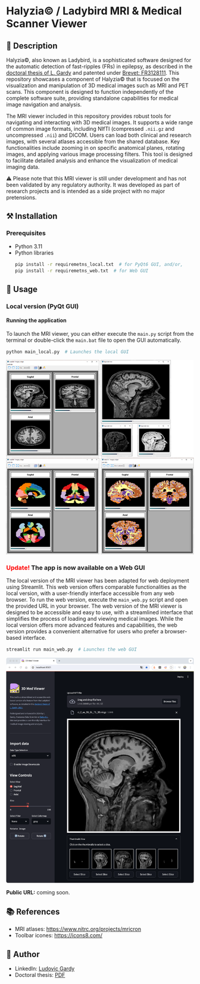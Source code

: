 # Halyzia© / Ladybird MRI & Medical Scanner Viewer

## 📄 Description
Halyzia©, also known as Ladybird, is a sophisticated software designed for the automatic detection of fast-ripples (FRs) in epilepsy, as described in the [doctoral thesis of L. Gardy](http://thesesups.ups-tlse.fr/5164/1/2021TOU30190.pdf) and patented under [Brevet: FR3128111](https://data.inpi.fr/brevets/FR3128111). This repository showcases a component of Halyzia© that is focused on the visualization and manipulation of 3D medical images such as MRI and PET scans. This component is designed to function independently of the complete software suite, providing standalone capabilities for medical image navigation and analysis.

The MRI viewer included in this repository provides robust tools for navigating and interacting with 3D medical images. It supports a wide range of common image formats, including NIfTI (compressed `.nii.gz` and uncompressed `.nii`) and DICOM. Users can load both clinical and research images, with several atlases accessible from the shared database. Key functionalities include zooming in on specific anatomical planes, rotating images, and applying various image processing filters. This tool is designed to facilitate detailed analysis and enhance the visualization of medical imaging data.

⚠️ Please note that this MRI viewer is still under development and has not been validated by any regulatory authority. It was developed as part of research projects and is intended as a side project with no major pretensions.

## ⚒️ Installation

### Prerequisites
- Python 3.11
- Python libraries
    ```sh
    pip install -r requiremetns_local.txt  # for PyQt6 GUI, and/or,
    pip install -r requiremetns_web.txt  # for Web GUI
    ```

## 📝 Usage

### Local version (PyQt GUI)

#### Running the application
To launch the MRI viewer, you can either execute the `main.py` script from the terminal or double-click the `main.bat` file to open the GUI automatically.

```sh
python main_local.py  # Launches the local GUI
```

![](images/image1.png)

### <span style="color:red">Update!</span> The app is now available on a Web GUI
The local version of the MRI viewer has been adapted for web deployment using Streamlit. This web version offers comparable functionalities as the local version, with a user-friendly interface accessible from any web browser. To run the web version, execute the `main_web.py` script and open the provided URL in your browser.
The web version of the MRI viewer is designed to be accessible and easy to use, with a streamlined interface that simplifies the process of loading and viewing medical images. While the local version offers more advanced features and capabilities, the web version provides a convenient alternative for users who prefer a browser-based interface.

```sh
streamlit run main_web.py  # Launches the web GUI
```

![](images/image2.png)

**Public URL:** coming soon.

## 📚 References
- MRI atlases: https://www.nitrc.org/projects/mricron
- Toolbar icones: https://icons8.com/

## 👤 Author
- LinkedIn: [Ludovic Gardy](https://www.linkedin.com/in/ludovic-gardy/)
- Doctoral thesis: [PDF](http://thesesups.ups-tlse.fr/5164/1/2021TOU30190.pdf)